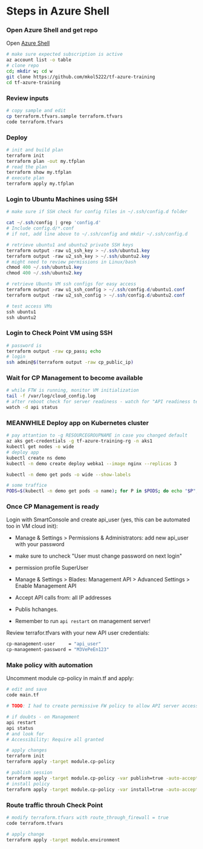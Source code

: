 # Steps in Azure Shell

### Open Azure Shell and get repo

Open [Azure Shell](https://shell.azure.com/)

```bash
# make sure expected subscription is active
az account list -o table
# clone repo
cd; mkdir w; cd w
git clone https://github.com/mkol5222/tf-azure-training
cd tf-azure-training
```

### Review inputs

```bash
# copy sample and edit
cp terraform.tfvars.sample terraform.tfvars
code terraform.tfvars
```

### Deploy

```bash
# init and build plan
terraform init
terraform plan -out my.tfplan
# read the plan
terraform show my.tfplan
# execute plan
terraform apply my.tfplan
```


### Login to Ubuntu Machines using SSH

```powershell
# make sure if SSH check for config files in ~/.ssh/config.d folder

cat ~/.ssh/config | grep 'config.d'
# Include config.d/*.conf
# if not, add line above to ~/.ssh/config and mkdir ~/.ssh/config.d

# retrieve ubuntu1 and ubuntu2 private SSH keys
terraform output -raw u1_ssh_key > ~/.ssh/ubuntu1.key
terraform output -raw u2_ssh_key > ~/.ssh/ubuntu2.key
# might need to review permissions in Linux/bash
chmod 400 ~/.ssh/ubuntu1.key
chmod 400 ~/.ssh/ubuntu2.key

# retrieve Ubuntu VM ssh configs for easy access
terraform output -raw u1_ssh_config > ~/.ssh/config.d/ubuntu1.conf
terraform output -raw u2_ssh_config > ~/.ssh/config.d/ubuntu2.conf

# test access VMs
ssh ubuntu1
ssh ubuntu2
```

### Login to Check Point VM using SSH

```bash
# password is
terraform output -raw cp_pass; echo
# login
ssh admin@$(terraform output -raw cp_public_ip)
```

### Wait for CP Management to become available

```bash
# while FTW is running, monitor VM initialization
tail -f /var/log/cloud_config.log
# after reboot check for server readiness - watch for "API readiness test SUCCESSFUL"
watch -d api status
```

### MEANWHILE Deploy app on Kubernetes cluster

```bash
# pay attantion to -g RESOURCEGROUPNAME in case you changed default
az aks get-credentials -g tf-azure-training-rg -n aks1
kubectl get nodes -o wide
# deploy app
kubectl create ns demo
kubectl -n demo create deploy webka1 --image nginx --replicas 3

kubectl -n demo get pods -o wide --show-labels

# some traffice
PODS=$(kubectl -n demo get pods -o name); for P in $PODS; do echo "$P"; kubectl -n demo exec -it "$P" -- curl ip.iol.cz/ip/ -s -m 2; echo; done
```

### Once CP Management is ready

Login with SmartConsole and create api_user (yes, this can be automated too in VM cloud init):
- Manage & Settings > Permissions & Administrators: add new api_user with your password
- make sure to uncheck "User must change password on next login"
- permission profile SuperUser

- Manage & Settings > Blades: Management API > Advanced Settings > Enable Management API
- Accept API calls from: all IP addresses

- Publis hchanges.
- Remember to run `api restart` on management server!

Review terrafor.tfvars with your new API user credentials:
```bash
cp-management-user     = "api_user"         
cp-management-password = "M3VePeEn123"  
```

### Make policy with automation

Uncomment module cp-policy in main.tf and apply:
```bash
# edit and save
code main.tf

# TODO: I had to create permissive FW policy to allow API server access and install policy first! Ask during the training.

# if doubts - on Management
api restart
api status 
# and look for
# Accessibility: Require all granted

# apply changes
terraform init
terraform apply -target module.cp-policy

# publish session
terraform apply -target module.cp-policy -var publish=true -auto-accept
# install policy
terraform apply -target module.cp-policy -var install=true -auto-accept
```

### Route traffic throuh Check Point

```bash
# modify terraform.tfvars with route_through_firewall = true
code terraform.tfvars

# apply change
terraform apply -target module.environment
```
